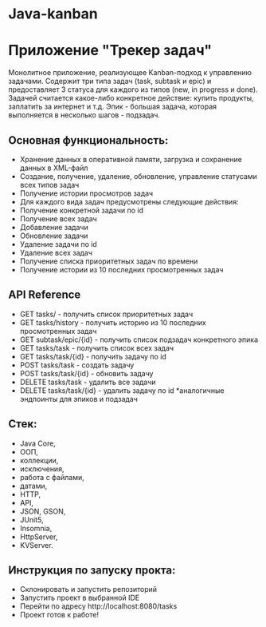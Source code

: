 # Java-kanban

# Приложение "Трекер задач"

Монолитное приложение, реализующее Kanban-подход к управлению задачами. Содержит три типа задач (task, subtask и epic) и предоставляет 3 статуса для каждого из типов (new, in progress и done). Задачей считается какое-либо конкретное действие: купить продукты, заплатить за интернет и т.д. Эпик - большая задача, которая выполняется в несколько шагов - подзадач.

## Основная функциональность:

* Хранение данных в оперативной памяти, загрузка и сохранение данных в XML-файл
* Создание, получение, удаление, обновление, управление статусами всех типов задач
* Получение истории просмотров задач
* Для каждого вида задач предусмотрены следующие действия:
* Получение конкретной задачи по id
* Получение всех задач
* Добавление задачи
* Обновление задачи
* Удаление задачи по id
* Удаление всех задач
* Получение списка приоритетных задач по времени
* Получение истории из 10 последних просмотренных задач

## API Reference

* GET tasks/ - получить список приоритетных задач
* GET tasks/history - получить историю из 10 последних просмотренных задач
* GET subtask/epic/{id} - получить список подзадач конкретного эпика
* GET tasks/task - получить список всех задач
* GET tasks/task/{id} - получить задачу по id
* POST tasks/task - создать задачу
* POST tasks/task/{id} - обновить задачу
* DELETE tasks/task - удалить все задачи
* DELETE tasks/task/{id} - удалить задачу по id *аналогичные эндпоинты для эпиков и подзадач

## Стек:

* Java Core,
* ООП,
* коллекции,
* исключения,
* работа с файлами,
* датами,
* HTTP,
* API,
* JSON, GSON,
* JUnit5,
* Insomnia,
* HttpServer, 
* KVServer.

## Инструкция по запуску прокта:

* Склонировать и запустить репозиторий
* Запустить проект в выбранной IDE
* Перейти по адресу http://localhost:8080/tasks
* Проект готов к работе!

